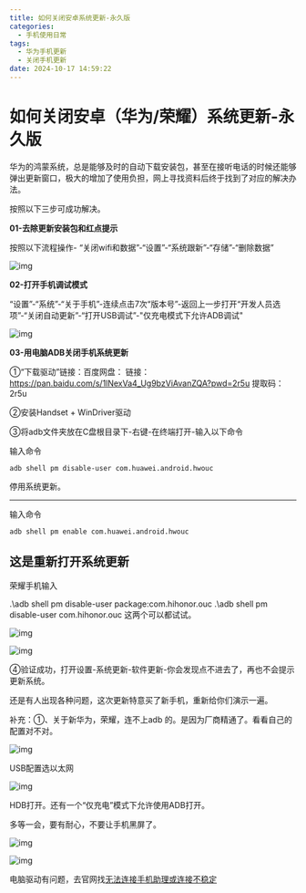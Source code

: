 ```yaml
---
title: 如何关闭安卓系统更新-永久版
categories:
  - 手机使用日常
tags:
  - 华为手机更新
  - 关闭手机更新
date: 2024-10-17 14:59:22
---
```




# 如何关闭安卓（华为/荣耀）系统更新-永久版

华为的鸿蒙系统，总是能够及时的自动下载安装包，甚至在接听电话的时候还能够弹出更新窗口，极大的增加了使用负担，网上寻找资料后终于找到了对应的解决办法。

按照以下三步可成功解决。

**01-去除更新安装包和红点提示**

按照以下流程操作- “关闭wifi和数据”-“设置”-“系统跟新”-“存储”-“删除数据”

![img](https://app.fekepj.com/list-tu/2024/10/17/21fe2d62628479bd186555069c97e877.webp)

**02-打开手机调试模式**

“设置”-“系统”-“关于手机”-连续点击7次“版本号”-返回上一步打开“开发人员选项”-“关闭自动更新”-“打开USB调试”-"仅充电模式下允许ADB调试"

![img](https://app.fekepj.com/list-tu/2024/10/17/9f11d3b6cf27c747e978032e08a31377.webp)

**03-用电脑ADB关闭手机系统更新**

①“下载驱动”链接：百度网盘：
链接：https://pan.baidu.com/s/1lNexVa4_Ug9bzViAvanZQA?pwd=2r5u 
提取码：2r5u

②安装Handset + WinDriver驱动

③将adb文件夹放在C盘根目录下-右键-在终端打开-输入以下命令

输入命令

```
adb shell pm disable-user com.huawei.android.hwouc
```
停用系统更新。

---

输入命令
```
adb shell pm enable com.huawei.android.hwouc
```
这是重新打开系统更新
---

荣耀手机输入

.\adb shell pm disable-user package:com.hihonor.ouc
.\adb shell pm disable-user com.hihonor.ouc 
这两个可以都试试。


![img](https://app.fekepj.com/list-tu/2024/10/17/3d16e57d92b58148ff887107b00536b3.webp)

![img](https://picx.zhimg.com/80/v2-b80b3275098f35340e74bb7eae62f1f5_720w.webp)

④验证成功，打开设置-系统更新-软件更新-你会发现点不进去了，再也不会提示更新系统。



还是有人出现各种问题，这次更新特意买了新手机，重新给你们演示一遍。

补充：①、关于新华为，荣耀，连不上adb 的。是因为厂商精通了。看看自己的配置对不对。

![img](https://app.fekepj.com/list-tu/2024/10/17/f70d47103f659a18984d876bfbf0a4e7.webp)

USB配置选以太网

![img](https://app.fekepj.com/list-tu/2024/10/17/d020cd99fb5eeed22cf7edb576521363.webp)

HDB打开。还有一个“仅充电”模式下允许使用ADB打开。

多等一会，要有耐心，不要让手机黑屏了。

![img](https://app.fekepj.com/list-tu/2024/10/17/756f3f569e3469291edde7dbe5b17ecd.webp)

![img](https://app.fekepj.com/list-tu/2024/10/17/5402000561e2d5f31922de978534639d.webp)

电脑驱动有问题，去官网找[无法连接手机助理或连接不稳定](https://link.zhihu.com/?target=https%3A//www.hihonor.com/cn/support/content/zh-cn15808494/)
